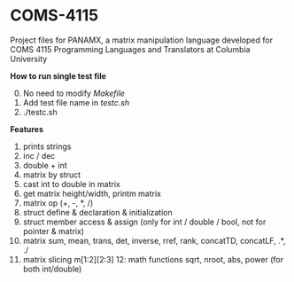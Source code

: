 # COMS-4115
Project files for PANAMX, a matrix manipulation language developed for COMS 4115 Programming Languages and Translators at Columbia University

**How to run single test file**

0. No need to modify *Makefile*
1. Add test file name in *testc.sh*
2. ./testc.sh

**Features**

1. prints strings
2. inc / dec
3. double + int
4. matrix by struct
5. cast int to double in matrix
6. get matrix height/width, printm matrix
7. matrix op (+, -, *, /)
8. struct define & declaration & initialization
9. struct member access & assign (only for int / double / bool, not for pointer & matrix)
10. matrix sum, mean, trans, det, inverse, rref, rank, concatTD, concatLF, .*, ./
11. matrix slicing m[1:2][2:3]
12: math functions sqrt, nroot, abs, power (for both int/double)

